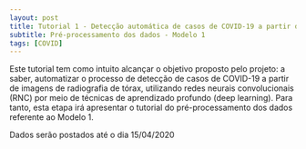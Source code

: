 ```yaml
---
layout: post
title: Tutorial 1 - Detecção automática de casos de COVID-19 a partir de imagens de radiografia de tórax
subtitle: Pré-processamento dos dados - Modelo 1
tags: [COVID]
---
```


Este tutorial tem como intuito alcançar o objetivo proposto pelo projeto: a saber, automatizar o processo de detecção de casos de COVID-19 a partir de imagens de radiografia de tórax, utilizando redes neurais convolucionais (RNC) por meio de técnicas de aprendizado profundo (deep learning). Para tanto, esta etapa irá apresentar o tutorial do pré-processamento dos dados referente ao Modelo 1.

Dados serão postados até o dia 15/04/2020

